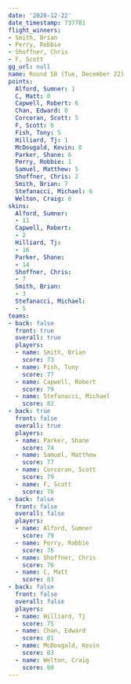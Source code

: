```yaml
---
date: '2020-12-22'
date_timestamp: 737781
flight_winners:
- Smith, Brian
- Perry, Robbie
- Shoffner, Chris
- F, Scott
gg_url: null
name: Round 58 (Tue, December 22)
points:
  Alford, Sumner: 1
  C, Matt: 0
  Capwell, Robert: 6
  Chan, Edward: 0
  Corcoran, Scott: 5
  F, Scott: 6
  Fish, Tony: 5
  Hilliard, Tj: 1
  McDougald, Kevin: 0
  Parker, Shane: 6
  Perry, Robbie: 1
  Samuel, Matthew: 5
  Shoffner, Chris: 2
  Smith, Brian: 7
  Stefanacci, Michael: 6
  Welton, Craig: 0
skins:
  Alford, Sumner:
  - 11
  Capwell, Robert:
  - 2
  Hilliard, Tj:
  - 16
  Parker, Shane:
  - 14
  Shoffner, Chris:
  - 7
  Smith, Brian:
  - 3
  Stefanacci, Michael:
  - 5
teams:
- back: false
  front: true
  overall: true
  players:
  - name: Smith, Brian
    score: 73
  - name: Fish, Tony
    score: 77
  - name: Capwell, Robert
    score: 79
  - name: Stefanacci, Michael
    score: 82
- back: true
  front: false
  overall: true
  players:
  - name: Parker, Shane
    score: 74
  - name: Samuel, Matthew
    score: 77
  - name: Corcoran, Scott
    score: 79
  - name: F, Scott
    score: 76
- back: false
  front: false
  overall: false
  players:
  - name: Alford, Sumner
    score: 79
  - name: Perry, Robbie
    score: 76
  - name: Shoffner, Chris
    score: 76
  - name: C, Matt
    score: 83
- back: false
  front: false
  overall: false
  players:
  - name: Hilliard, Tj
    score: 75
  - name: Chan, Edward
    score: 81
  - name: McDougald, Kevin
    score: 83
  - name: Welton, Craig
    score: 80
---
```

